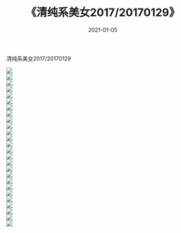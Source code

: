 ﻿---
layout: post
title:  《清纯系美女2017/20170129》
date:   2021-01-05
img: http://pic.660000.xyz/1:/清纯系美女/2017/20170129/000.jpg
categories: [美女, 清纯, 唯美]
---

清纯系美女2017/20170129

 ![](http://pic.660000.xyz/1:/清纯系美女/2017/20170129/001.jpg) <br>![](http://pic.660000.xyz/1:/清纯系美女/2017/20170129/002.jpg) <br>![](http://pic.660000.xyz/1:/清纯系美女/2017/20170129/003.jpg) <br>![](http://pic.660000.xyz/1:/清纯系美女/2017/20170129/004.jpg) <br>![](http://pic.660000.xyz/1:/清纯系美女/2017/20170129/005.jpg) <br>![](http://pic.660000.xyz/1:/清纯系美女/2017/20170129/006.jpg) <br>![](http://pic.660000.xyz/1:/清纯系美女/2017/20170129/007.jpg) <br>![](http://pic.660000.xyz/1:/清纯系美女/2017/20170129/008.jpg) <br>![](http://pic.660000.xyz/1:/清纯系美女/2017/20170129/009.jpg) <br>![](http://pic.660000.xyz/1:/清纯系美女/2017/20170129/010.jpg) <br>![](http://pic.660000.xyz/1:/清纯系美女/2017/20170129/011.jpg) <br>![](http://pic.660000.xyz/1:/清纯系美女/2017/20170129/012.jpg) <br>![](http://pic.660000.xyz/1:/清纯系美女/2017/20170129/013.jpg) <br>![](http://pic.660000.xyz/1:/清纯系美女/2017/20170129/014.jpg) <br>![](http://pic.660000.xyz/1:/清纯系美女/2017/20170129/015.jpg) <br>![](http://pic.660000.xyz/1:/清纯系美女/2017/20170129/016.jpg) <br>![](http://pic.660000.xyz/1:/清纯系美女/2017/20170129/017.jpg) <br>![](http://pic.660000.xyz/1:/清纯系美女/2017/20170129/018.jpg) <br>![](http://pic.660000.xyz/1:/清纯系美女/2017/20170129/019.jpg) <br>![](http://pic.660000.xyz/1:/清纯系美女/2017/20170129/020.jpg) <br>![](http://pic.660000.xyz/1:/清纯系美女/2017/20170129/021.jpg) <br>![](http://pic.660000.xyz/1:/清纯系美女/2017/20170129/022.jpg) <br>![](http://pic.660000.xyz/1:/清纯系美女/2017/20170129/023.jpg) <br>![](http://pic.660000.xyz/1:/清纯系美女/2017/20170129/024.jpg) <br>![](http://pic.660000.xyz/1:/清纯系美女/2017/20170129/025.jpg) <br>![](http://pic.660000.xyz/1:/清纯系美女/2017/20170129/026.jpg) <br>